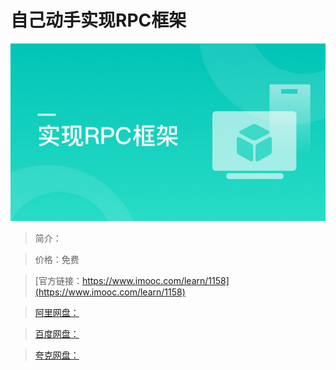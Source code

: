 # 自己动手实现RPC框架

![img](../../assets/5fe4430b0001207f05400304.jpg)

> 简介：

> 价格：免费

> [官方链接：https://www.imooc.com/learn/1158](https://www.imooc.com/learn/1158)

> [阿里网盘：]()

> [百度网盘：]()

> [夸克网盘：]()
